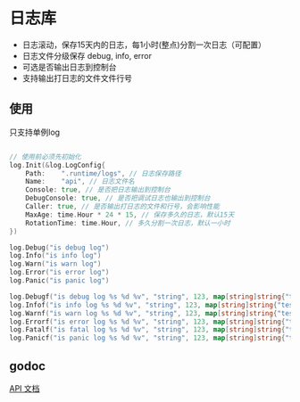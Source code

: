 # 日志库

 * 日志滚动，保存15天内的日志，每1小时(整点)分割一次日志（可配置）
 * 日志文件分级保存 debug, info, error
 * 可选是否输出日志到控制台
 * 支持输出打日志的文件文件行号

## 使用

只支持单例log

```go

// 使用前必须先初始化
log.Init(&log.LogConfig{
	Path:    ".runtime/logs", // 日志保存路径
	Name:    "api", // 日志文件名
	Console: true, // 是否把日志输出到控制台
	DebugConsole: true, // 是否把调试日志也输出到控制台
	Caller: true, // 是否输出打日志的文件和行号，会影响性能
	MaxAge: time.Hour * 24 * 15, // 保存多久的日志，默认15天
	RotationTime: time.Hour, // 多久分割一次日志，默认一小时
})

log.Debug("is debug log")
log.Info("is info log")
log.Warn("is warn log")
log.Error("is error log")
log.Panic("is panic log")

log.Debugf("is debug log %s %d %v", "string", 123, map[string]string{"test": "hello"})
log.Infof("is info log %s %d %v", "string", 123, map[string]string{"test": "hello"})
log.Warnf("is warn log %s %d %v", "string", 123, map[string]string{"test": "hello"})
log.Errorf("is error log %s %d %v", "string", 123, map[string]string{"test": "hello"})
log.Fatalf("is fatal log %s %d %v", "string", 123, map[string]string{"test": "hello"})
log.Panicf("is panic log %s %d %v", "string", 123, map[string]string{"test": "hello"})

```

## godoc

[API 文档](https://gowalker.org/github.com/go-eyas/eyas/log)